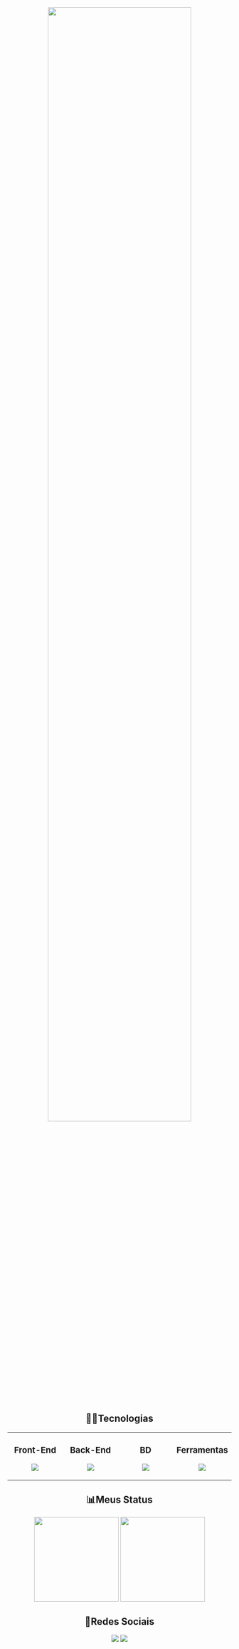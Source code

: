 <div align="center">
  <img width="80%" src="assets/vinicius"/>
</div>

<!--
## <div align="center">👋Sobre Mim</div>

 <p align="left">
  E aí, visitante do meu perfil no GitHub! 🚀 Eu sou o ... e estou aqui para compartilhar minha jornada tecnológica com você! <br>
  Tenho 20 anos, estou atualmente cursando Análise e Desenvolvimento de Sistemas na SPTech. Sou daqueles que adora desafios, <br>
  e é por isso que me juntei ao time de SAP da Accenture, onde mergulho de cabeça em projetos empolgantes e colaborativos. <br><br>
  Mas olha, essa jornada só está começando! Cada dia é uma nova oportunidade para aprender algo novo, e acredite, eu estou <br>
  sempre de olho nas tecnologias emergentes que estão mexendo com o cenário tech. <br><br>
  Além do código, adoro uma boa música, uma conversa sobre séries ou filmes, ou até mesmo uma partida rápida de algum jogo. <br><br>
  Então, se você está por aqui, fique à vontade para explorar meus projetos, dar sugestões ou apenas trocar uma ideia sobre <br>
  esse universo infinitamente fascinante que é a tecnologia! Estou sempre aberto a novas conexões e aprendizados. Vamos nessa!
</p>
-->
## <div align="center">👨‍💻Tecnologias</div>

<table align="center"><tr>
  <td valign="top" width="25%">
      
  ### <div align="center"> Front-End </div>
      
  <p align="center">
    <img src="https://skillicons.dev/icons?i=html,css,js,react,tailwind&theme=dark&perline=3" />
  </p>
  </td>
  
  <td valign="top" width="25%">

  ### <div align="center"> Back-End </div>

  <p align="center">
    <img src="https://skillicons.dev/icons?i=java,spring,kotlin&theme=dark&perline=3" />
  </p>
  </td>
  
  <td valign="top" width="25%">

  ### <div align="center"> BD </div>

  <p align="center">
    <img src="https://skillicons.dev/icons?i=mysql&theme=dark&perline=3" />
  </p>
  </td>

  <td valign="top" width="25%">
  
  ### <div align="center"> Ferramentas </div>

  <p align="center">
  <img src="https://skillicons.dev/icons?i=git,linux,figma,docker&theme=dark&perline=3" />
  </p>
  </td>
</tr></table>

## <div align="center">📊Meus Status</div>

<div align="center">
  <img height="190em" src="https://github-readme-stats.vercel.app/api?username=V1niciussB&show_icons=true&theme=github_dark&include_all_commits=true&count_private=true&rank_icon=github&custom_title=Minhas%20Métricas&border_color=30363d"/>
  <img height="190em" src="https://github-readme-stats.vercel.app/api/top-langs/?username=V1niciussB&layout=compact&langs_count=7&theme=github_dark&custom_title=Linguagens%20Mais%20Usadas&border_color=30363d"/>
</div>

## <div align="center">📱Redes Sociais</div>
<div align="center"> 
  <a href = "mailto:viniciusbarbosaa03@gmail.com"><img src="https://img.shields.io/badge/Gmail-D14836?style=for-the-badge&logo=gmail&logoColor=white" target="_blank"></a>
  <a href="https://www.linkedin.com/in/vinicius-barbosa-s/" target="_blank"><img src="https://img.shields.io/badge/-LinkedIn-%230077B5?style=for-the-badge&logo=linkedin&logoColor=white" target="_blank"></a> 
</div>
